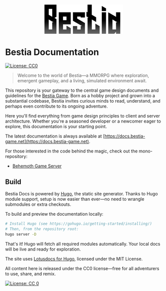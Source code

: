
<p align="center">
  <img width="50%" src=".github/logo.png">
</p>

# Bestia Documentation

[![License: CC0](https://img.shields.io/badge/license-CC0-green)](LICENSE)

> Welcome to the world of Bestia—a MMORPG where exploration, emergent gameplay, and a living, simulated environment await.

This repository is your gateway to the central game design documents and guidelines for the [Bestia Game](https://bestia-game.net). Born as a hobby project and grown into a substantial codebase, Bestia invites curious minds to read, understand, and perhaps even contribute to its ongoing adventure.

Here you'll find everything from game design principles to client and server architecture. Whether you're a seasoned developer or a newcomer eager to explore, this documentation is your starting point.

The latest documentation is always available at [https://docs.bestia-game.net](https://docs.bestia-game.net).

For those interested in the code behind the magic, check out the mono-repository:

* [Behemoth Game Server](https://github.com/tfelix/bestia-behemoth)

## Build

Bestia Docs is powered by [Hugo](https://gohugo.io/), the static site generator. Thanks to Hugo module support, setup is now easier than ever—no need to wrangle submodules or extra checkouts.

To build and preview the documentation locally:

```bash
# Install Hugo (see https://gohugo.io/getting-started/installing/)
# Then, from the repository root:
hugo server -D
```

That's it! Hugo will fetch all required modules automatically. Your local docs will be live and ready for exploration.

The site uses [Lotusdocs for Hugo](https://github.com/colinwilson/lotusdocs), licensed under the MIT License.

All content here is released under the CC0 license—free for all adventurers to use, share, and remix.

[![License: CC 0](https://licensebuttons.net/l/publicdomain/88x31.png)](https://creativecommons.org/publicdomain/zero/1.0/legalcode)
